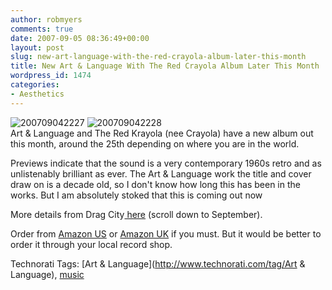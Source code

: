 ```yaml
---
author: robmyers
comments: true
date: 2007-09-05 08:36:49+00:00
layout: post
slug: new-art-language-with-the-red-crayola-album-later-this-month
title: New Art & Language With The Red Crayola Album Later This Month
wordpress_id: 1474
categories:
- Aesthetics
---
```


![200709042227](/wp-content/uploads/2007/09/200709042227.jpg)     ![200709042228](/wp-content/uploads/2007/09/200709042228.jpg)  
Art & Language and The Red Krayola (nee Crayola) have a new album out this month, around the 25th depending on where you are in the world.  
  
Previews indicate that the sound is a very contemporary 1960s retro and as unlistenably brilliant as ever. The Art & Language work the title and cover draw on is a decade old, so I don't know how long this has been in the works. But I am absolutely stoked that this is coming out now  
  
More details from Drag City[ here](http://www.dragcity.com/news.html) (scroll down to September).  
  
Order from [Amazon US](http://www.amazon.com/Sighs-Trapped-Liars-Red-Krayola/dp/B000U6OWTE/ref=sr_1_1/026-2381971-7053211?ie=UTF8&s=music&qid=1188941648&sr=8-1) or [Amazon UK](http://www.amazon.co.uk/Sighs-Trapped-Liars-Red-Krayola/dp/B000U6OWTE/ref=sr_1_1/026-2381971-7053211?ie=UTF8&s=music&qid=1188941648&sr=8-1) if you must. But it would be better to order it through your local record shop.  
  


Technorati Tags: [Art & Language](http://www.technorati.com/tag/Art & Language), [music](http://www.technorati.com/tag/music)

  


